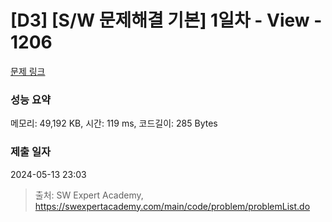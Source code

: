 # [D3] [S/W 문제해결 기본] 1일차 - View - 1206 

[문제 링크](https://swexpertacademy.com/main/code/problem/problemDetail.do?contestProbId=AV134DPqAA8CFAYh) 

### 성능 요약

메모리: 49,192 KB, 시간: 119 ms, 코드길이: 285 Bytes

### 제출 일자

2024-05-13 23:03



> 출처: SW Expert Academy, https://swexpertacademy.com/main/code/problem/problemList.do
